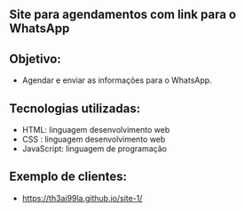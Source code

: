 ## Site para agendamentos com link para o WhatsApp


## Objetivo: 
- Agendar e enviar as informações para o WhatsApp.

## Tecnologias utilizadas:

- HTML: linguagem desenvolvimento web
- CSS : linguagem desenvolvimento web
- JavaScript: linguagem de programação

## Exemplo de clientes:

- https://th3ai99la.github.io/site-1/
